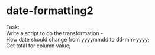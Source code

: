 # date-formatting2
Task:  
Write a script to do the transformation -  
  How date should change from yyyymmdd to dd-mm-yyyy;  
  Get total for column value;
